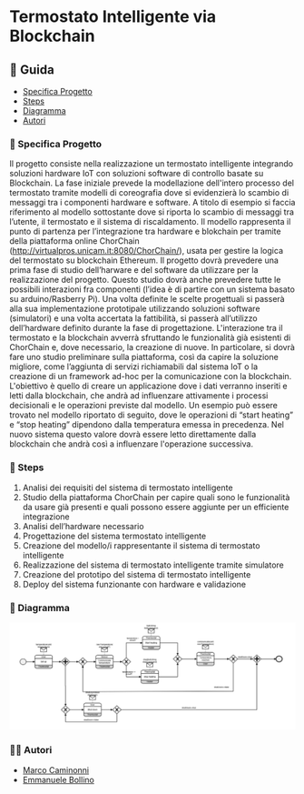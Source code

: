 # Termostato Intelligente via Blockchain 

## :blue_book: Guida
- [Specifica Progetto](#:pencil:-Specifica-Progetto)
- [Steps](#:dart:-Steps)
- [Diagramma](#:straight_ruler:-Diagramma)
- [Autori](#:man_office_worker:-Autori)


### :pencil: Specifica Progetto 

Il progetto consiste nella realizzazione un termostato intelligente integrando soluzioni hardware IoT con soluzioni software di controllo basate su Blockchain.
La fase iniziale prevede la modellazione dell'intero processo del termostato tramite modelli di coreografia dove si evidenzierà lo scambio di messaggi tra i componenti hardware e software. 
A titolo di esempio si faccia riferimento al modello sottostante dove si riporta lo scambio di messaggi tra l’utente, il termostato e il sistema di riscaldamento. 
Il modello rappresenta il punto di partenza per l’integrazione tra hardware e blokchain per tramite della  piattaforma online ChorChain (http://virtualpros.unicam.it:8080/ChorChain/), usata per gestire la logica del termostato su blockchain Ethereum. 
Il progetto dovrà prevedere una prima fase di studio dell’harware e del software da utilizzare per la realizzazione del progetto. Questo studio dovrà anche prevedere tutte le possibili interazioni fra componenti (l’idea è di partire con un sistema basato su arduino/Rasberry Pi).
Una volta definite le scelte progettuali si passerà alla sua implementazione prototipale utilizzando soluzioni software (simulatori) e una volta accertata la fattibilità, si passerà all’utilizzo dell’hardware definito durante la fase di progettazione.
L'interazione tra il termostato e la blockchain avverrà sfruttando le funzionalità già esistenti di ChorChain e, dove necessario, la creazione di nuove. In particolare, si dovrà fare uno studio preliminare sulla piattaforma, così da capire la soluzione migliore, come l’aggiunta di servizi richiamabili dal sistema IoT o la creazione di un framework ad-hoc per la comunicazione con la blockchain. 
L'obiettivo è quello di creare un applicazione  dove i dati verranno inseriti e letti dalla blockchain, che andrà ad influenzare attivamente i processi decisionali e le operazioni previste dal modello. Un esempio può essere trovato nel modello riportato di seguito, dove le operazioni di “start heating” e “stop heating” dipendono dalla temperatura emessa in precedenza. Nel nuovo sistema questo valore dovrà essere letto direttamente dalla blockchain che andrà così a influenzare l'operazione successiva.

### :dart: Steps
1. 	Analisi dei requisiti del sistema di termostato intelligente
2. 	Studio della piattaforma ChorChain per capire quali sono le funzionalità da usare già presenti  e quali possono essere aggiunte per un efficiente integrazione
3.  Analisi dell’hardware necessario
4.  Progettazione del sistema termostato intelligente
5.  Creazione del modello/i rappresentante il sistema di termostato intelligente
6. 	Realizzazione del sistema di termostato intelligente tramite simulatore
7. 	Creazione del prototipo del sistema di termostato intelligente
8. 	Deploy del sistema funzionante con hardware e validazione

### :straight_ruler: Diagramma
![GitHub Logo](/Diagram.png)

### :man_office_worker: Autori
- [Marco Caminonni](https://github.com/BackCamino)
- [Emmanuele Bollino](https://github.com/EmmanueleBollino)
